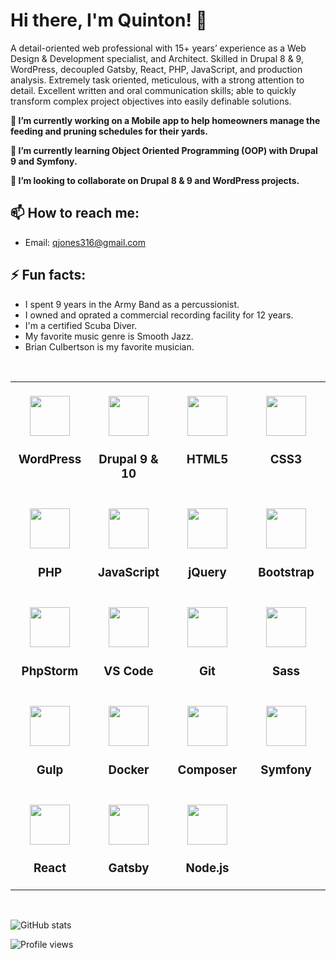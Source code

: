# Hi there, I'm Quinton! 👋

<!--
**qjones3/qjones3** is a ✨ _special_ ✨ repository because its `README.md` (this file) appears on your GitHub profile.
-->

A detail-oriented web professional with 15+ years’ experience as a Web Design & Development specialist, and Architect. Skilled in Drupal 8 & 9, WordPress, decoupled Gatsby, React, PHP, JavaScript, and production analysis. Extremely task oriented, meticulous, with a strong attention to detail. Excellent written and oral communication skills; able to quickly transform complex project objectives into easily definable solutions.

**🔭 I’m currently working on a Mobile app to help homeowners manage the feeding and pruning schedules for their yards.**

**🌱 I’m currently learning Object Oriented Programming (OOP) with Drupal 9 and Symfony.**

**👯 I’m looking to collaborate on Drupal 8 & 9 and WordPress projects.**

<!--
- 🤔 I’m looking for help with ...
- 💬 Ask me about ... -->
## 📫 How to reach me:
 - Email: qjones316@gmail.com
 
## ⚡ Fun facts:
 - I spent 9 years in the Army Band as a percussionist.
 - I owned and oprated a commercial recording facility for 12 years.
 - I'm a certified Scuba Diver.
 - My favorite music genre is Smooth Jazz.
 - Brian Culbertson is my favorite musician.
 <br>
 <table>
  <tbody>
    <tr valign="top">
      <td width="25%" align="center"><br>
        <img src="https://cdn.svgporn.com/logos/wordpress-icon.svg" height="64px">
        <h3>WordPress</h3>
      </td><td width="25%" align="center"><br>
        <img src="https://cdn.svgporn.com/logos/drupal-icon.svg" height="64px">
        <h3>Drupal 9 & 10</h3>
      </td><td width="25%" align="center"><br>
        <img src="https://cdn.svgporn.com/logos/html-5.svg" height="64px">
        <h3>HTML5</h3>
      </td><td width="25%" align="center"><br>
        <img src="https://cdn.svgporn.com/logos/css-3.svg" height="64px">
        <h3>CSS3</h3>
      </td>
    </tr>
    <tr valign="top"><td width="25%" align="center"><br>
        <img src="https://cdn.svgporn.com/logos/php.svg" height="64px">
        <h3>PHP</h3>
      </td><td width="25%" align="center"><br>
        <img src="https://cdn.svgporn.com/logos/javascript.svg" height="64px">
        <h3>JavaScript</h3>
      </td><td width="25%" align="center"><br>
        <img src="https://cdn.svgporn.com/logos/jquery.svg" height="64px">
        <h3>jQuery</h3>
      </td><td width="25%" align="center"><br>
        <img src="https://cdn.svgporn.com/logos/bootstrap.svg" height="64px">
        <h3>Bootstrap</h3>
      </td>
    </tr>
    <tr valign="top"><td width="25%" align="center"><br>
        <img src="https://cdn.svgporn.com/logos/phpstorm.svg" height="64px">
        <h3>PhpStorm</h3>
      </td><td width="25%" align="center"><br>
        <img src="https://cdn.svgporn.com/logos/visual-studio-code.svg" height="64px">
        <h3>VS Code</h3>
      </td><td width="25%" align="center"><br>
        <img src="https://cdn.svgporn.com/logos/git-icon.svg" height="64px">
        <h3>Git</h3>
      </td><td width="25%" align="center"><br>
        <img src="https://cdn.svgporn.com/logos/sass.svg" height="64px">
        <h3>Sass</h3>
      </td>
    </tr>
    <tr valign="top"><td width="25%" align="center"><br>
        <img src="https://cdn.svgporn.com/logos/gulp.svg" height="64px">
        <h3>Gulp</h3>
      </td><td width="25%" align="center"><br>
        <img src="https://cdn.svgporn.com/logos/docker-icon.svg" height="64px">
        <h3>Docker</h3>
      </td><td width="25%" align="center"><br>
        <img src="https://cdn.svgporn.com/logos/composer.svg" height="64px">
        <h3>Composer</h3>
      </td><td width="25%" align="center"><br>
        <img src="https://cdn.svgporn.com/logos/symfony.svg" height="64px">
        <h3>Symfony</h3>
      </td>
    </tr>
    <tr valign="top"><td width="25%" align="center"><br>
      <img src="https://cdn.svgporn.com/logos/react.svg" height="64px">
        <h3>React</h3>
      </td><td width="25%" align="center"><br>
        <img src="https://cdn.svgporn.com/logos/gatsby.svg" height="64px">
        <h3>Gatsby</h3>
      </td><td width="25%" align="center"><br>
        <img src="https://cdn.svgporn.com/logos/nodejs.svg" height="64px">
        <h3>Node.js</h3>
      </td>
    </tr>
  </tbody>
</table>
<br>

![GitHub stats](https://github-readme-stats.vercel.app/api?username=qjones3&show_icons=true)

![Profile views](https://gpvc.arturio.dev/qjones3)  
